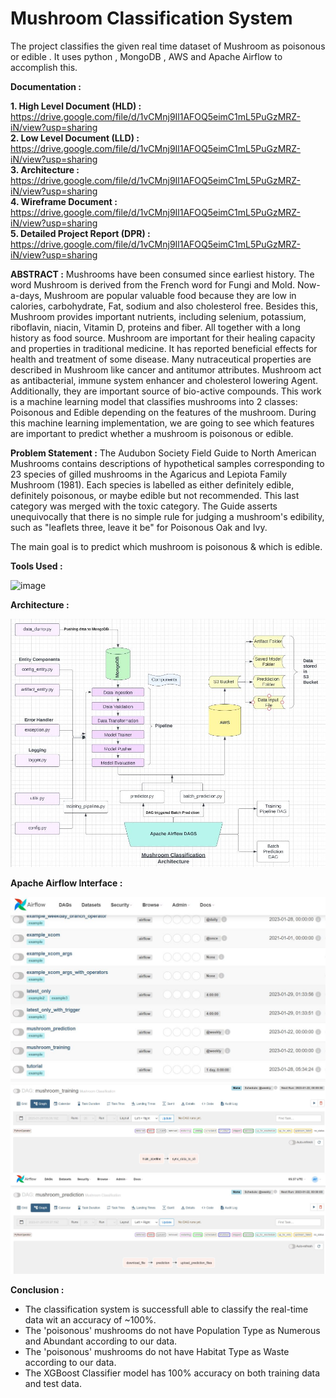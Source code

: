# Mushroom Classification System

The project classifies the given real time dataset of Mushroom as poisonous or edible . It uses python , MongoDB , AWS and Apache Airflow to accomplish this.


<b>Documentation :</b>

<b>1. High Level Document (HLD) :</b> https://drive.google.com/file/d/1vCMnj9Il1AFOQ5eimC1mL5PuGzMRZ-iN/view?usp=sharing <br>
<b>2. Low Level Document (LLD) :</b> https://drive.google.com/file/d/1vCMnj9Il1AFOQ5eimC1mL5PuGzMRZ-iN/view?usp=sharing <br>
<b>3. Architecture :</b> https://drive.google.com/file/d/1vCMnj9Il1AFOQ5eimC1mL5PuGzMRZ-iN/view?usp=sharing <br>
<b>4. Wireframe Document :</b> https://drive.google.com/file/d/1vCMnj9Il1AFOQ5eimC1mL5PuGzMRZ-iN/view?usp=sharing <br>
<b>5. Detailed Project Report (DPR) :</b> https://drive.google.com/file/d/1vCMnj9Il1AFOQ5eimC1mL5PuGzMRZ-iN/view?usp=sharing <br>

<b>ABSTRACT :</b>
Mushrooms have been consumed since earliest history. The word Mushroom is derived from the French word for Fungi and Mold. Now-a-days, Mushroom are popular valuable food because they are low in calories, carbohydrate, Fat, sodium and also cholesterol free. Besides this, Mushroom provides important nutrients, including selenium, potassium, riboflavin, niacin, Vitamin D, proteins and fiber. All together with a long history as food source. Mushroom are important for their healing capacity and properties in traditional medicine. It has reported beneficial effects for health and treatment of some disease. Many nutraceutical properties are described in Mushroom like cancer and antitumor attributes. Mushroom act as antibacterial, immune system enhancer and cholesterol lowering Agent. Additionally, they are important source of bio-active compounds. This work is a machine learning model that classifies mushrooms into 2 classes: Poisonous and Edible depending on the features of the mushroom. During this machine learning implementation, we are going to see which features are important to predict whether a mushroom is poisonous or edible.

<b>Problem Statement :</b>
The Audubon Society Field Guide to North American Mushrooms contains descriptions of hypothetical samples corresponding to 23 species of gilled mushrooms in the Agaricus and Lepiota Family Mushroom (1981). Each species is labelled as either definitely edible, definitely poisonous, or maybe edible but not recommended. This last category was merged with the toxic category. The Guide asserts unequivocally that there is no simple rule for judging a mushroom's edibility, such as "leaflets three, leave it be" for Poisonous Oak and Ivy.

The main goal is to predict which mushroom is poisonous & which is edible.

<b>Tools Used :</b>

![image](https://drive.google.com/drive/u/0/folders/1gZ2L2oNv_QhRDS3XSRlkQb-v4m8C3qP)

<b>Architecture :</b>

![image](https://github.com/AyushPoojari/mushroom_classification/blob/main/notebook/Project%20Architecture.JPG)

<b>Apache Airflow Interface :</b>

![image](https://github.com/AyushPoojari/mushroom_classification/blob/main/notebook/output%20-%201.JPG) 
![image](https://github.com/AyushPoojari/mushroom_classification/blob/main/notebook/output%20-2.JPG) 
![image](https://github.com/AyushPoojari/mushroom_classification/blob/main/notebook/output%20-%203.JPG) 



<b> Conclusion :</b>
- The classification system is successfull able to classify the real-time data wit an accuracy of ~100%.
- The 'poisonous' mushrooms do not have Population Type as Numerous and Abundant according to our data.
- The 'poisonous' mushrooms do not have Habitat Type as Waste according to our data.
- The XGBoost Classifier model has 100% accuracy on both training data and test data.
